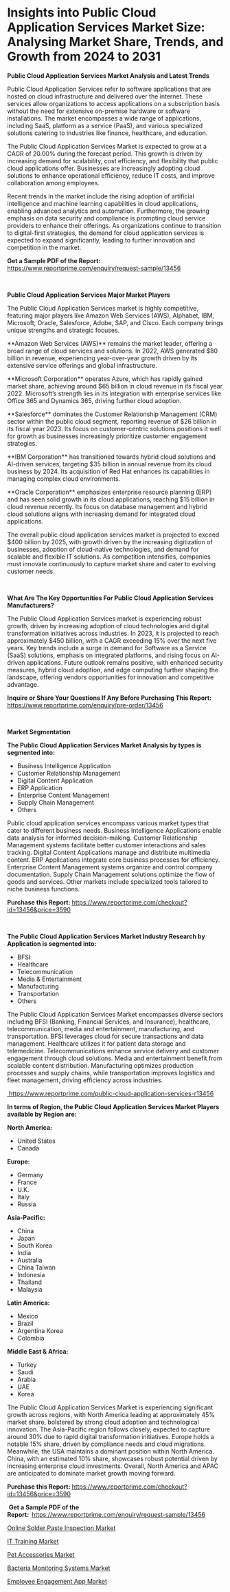 <p><h1>Insights into Public Cloud Application Services Market Size: Analysing Market Share, Trends, and Growth from 2024 to 2031</h1></p><p><strong>Public Cloud Application Services Market Analysis and Latest Trends</strong></p>
<p><p>Public Cloud Application Services refer to software applications that are hosted on cloud infrastructure and delivered over the internet. These services allow organizations to access applications on a subscription basis without the need for extensive on-premise hardware or software installations. The market encompasses a wide range of applications, including SaaS, platform as a service (PaaS), and various specialized solutions catering to industries like finance, healthcare, and education.</p><p>The Public Cloud Application Services Market is expected to grow at a CAGR of 20.00% during the forecast period. This growth is driven by increasing demand for scalability, cost efficiency, and flexibility that public cloud applications offer. Businesses are increasingly adopting cloud solutions to enhance operational efficiency, reduce IT costs, and improve collaboration among employees.</p><p>Recent trends in the market include the rising adoption of artificial intelligence and machine learning capabilities in cloud applications, enabling advanced analytics and automation. Furthermore, the growing emphasis on data security and compliance is prompting cloud service providers to enhance their offerings. As organizations continue to transition to digital-first strategies, the demand for cloud application services is expected to expand significantly, leading to further innovation and competition in the market.</p></p>
<p><strong>Get a Sample PDF of the Report:&nbsp;</strong> <a href="https://www.reportprime.com/enquiry/request-sample/13456?utm_campaign=1130&utm_medium=2&utm_source=Github&utm_content=ia&utm_term=29112024&utm_id=public-cloud-application-services">https://www.reportprime.com/enquiry/request-sample/13456</a></p>
<p>&nbsp;</p>
<p><strong>Public Cloud Application Services Major Market Players</strong></p>
<p><p>The Public Cloud Application Services market is highly competitive, featuring major players like Amazon Web Services (AWS), Alphabet, IBM, Microsoft, Oracle, Salesforce, Adobe, SAP, and Cisco. Each company brings unique strengths and strategic focuses.</p><p>**Amazon Web Services (AWS)** remains the market leader, offering a broad range of cloud services and solutions. In 2022, AWS generated $80 billion in revenue, experiencing year-over-year growth driven by its extensive service offerings and global infrastructure.</p><p>**Microsoft Corporation** operates Azure, which has rapidly gained market share, achieving around $65 billion in cloud revenue in its fiscal year 2022. Microsoft’s strength lies in its integration with enterprise services like Office 365 and Dynamics 365, driving further cloud adoption.</p><p>**Salesforce** dominates the Customer Relationship Management (CRM) sector within the public cloud segment, reporting revenue of $26 billion in its fiscal year 2023. Its focus on customer-centric solutions positions it well for growth as businesses increasingly prioritize customer engagement strategies.</p><p>**IBM Corporation** has transitioned towards hybrid cloud solutions and AI-driven services, targeting $35 billion in annual revenue from its cloud business by 2024. Its acquisition of Red Hat enhances its capabilities in managing complex cloud environments.</p><p>**Oracle Corporation** emphasizes enterprise resource planning (ERP) and has seen solid growth in its cloud applications, reaching $15 billion in cloud revenue recently. Its focus on database management and hybrid cloud solutions aligns with increasing demand for integrated cloud applications.</p><p>The overall public cloud application services market is projected to exceed $400 billion by 2025, with growth driven by the increasing digitization of businesses, adoption of cloud-native technologies, and demand for scalable and flexible IT solutions. As competition intensifies, companies must innovate continuously to capture market share and cater to evolving customer needs.</p></p>
<p>&nbsp;</p>
<p><strong>What Are The Key Opportunities For Public Cloud Application Services Manufacturers?</strong></p>
<p><p>The Public Cloud Application Services market is experiencing robust growth, driven by increasing adoption of cloud technologies and digital transformation initiatives across industries. In 2023, it is projected to reach approximately $450 billion, with a CAGR exceeding 15% over the next five years. Key trends include a surge in demand for Software as a Service (SaaS) solutions, emphasis on integrated platforms, and rising focus on AI-driven applications. Future outlook remains positive, with enhanced security measures, hybrid cloud adoption, and edge computing further shaping the landscape, offering vendors opportunities for innovation and competitive advantage.</p></p>
<p><strong>Inquire or Share Your Questions If Any Before Purchasing This Report:</strong> <a href="https://www.reportprime.com/enquiry/pre-order/13456?utm_campaign=1130&utm_medium=2&utm_source=Github&utm_content=ia&utm_term=29112024&utm_id=public-cloud-application-services">https://www.reportprime.com/enquiry/pre-order/13456</a></p>
<p>&nbsp;</p>
<p><strong>Market Segmentation</strong></p>
<p><strong>The Public Cloud Application Services Market Analysis by types is segmented into:</strong></p>
<p><ul><li>Business Intelligence Application</li><li>Customer Relationship Management</li><li>Digital Content Application</li><li>ERP Application</li><li>Enterprise Content Management</li><li>Supply Chain Management</li><li>Others</li></ul></p>
<p><p>Public cloud application services encompass various market types that cater to different business needs. Business Intelligence Applications enable data analysis for informed decision-making. Customer Relationship Management systems facilitate better customer interactions and sales tracking. Digital Content Applications manage and distribute multimedia content. ERP Applications integrate core business processes for efficiency. Enterprise Content Management systems organize and control company documentation. Supply Chain Management solutions optimize the flow of goods and services. Other markets include specialized tools tailored to niche business functions.</p></p>
<p><strong>Purchase this Report:&nbsp;</strong><a href="https://www.reportprime.com/checkout?id=13456&price=3590&utm_campaign=1130&utm_medium=2&utm_source=Github&utm_content=ia&utm_term=29112024&utm_id=public-cloud-application-services">https://www.reportprime.com/checkout?id=13456&price=3590</a></p>
<p>&nbsp;</p>
<p><strong>The Public Cloud Application Services Market Industry Research by Application is segmented into:</strong></p>
<p><ul><li>BFSI</li><li>Healthcare</li><li>Telecommunication</li><li>Media & Entertainment</li><li>Manufacturing</li><li>Transportation</li><li>Others</li></ul></p>
<p><p>The Public Cloud Application Services Market encompasses diverse sectors including BFSI (Banking, Financial Services, and Insurance), healthcare, telecommunication, media and entertainment, manufacturing, and transportation. BFSI leverages cloud for secure transactions and data management. Healthcare utilizes it for patient data storage and telemedicine. Telecommunications enhance service delivery and customer engagement through cloud solutions. Media and entertainment benefit from scalable content distribution. Manufacturing optimizes production processes and supply chains, while transportation improves logistics and fleet management, driving efficiency across industries.</p></p>
<p><a href="https://www.reportprime.com/public-cloud-application-services-r13456?utm_campaign=1130&utm_medium=2&utm_source=Github&utm_content=ia&utm_term=29112024&utm_id=public-cloud-application-services">&nbsp;https://www.reportprime.com/public-cloud-application-services-r13456</a></p>
<p><strong>In terms of Region, the Public Cloud Application Services Market Players available by Region are:</strong></p>
<p>
    <p> <strong> North America: </strong>
        <ul>
            <li>United States</li>
            <li>Canada</li>
        </ul>
        </p> 
    <p> <strong> Europe: </strong>
        <ul>
            <li>Germany</li>
            <li>France</li>
            <li>U.K.</li>
            <li>Italy</li>
            <li>Russia</li>
        </ul>
        </p> 
    <p> <strong> Asia-Pacific: </strong>
        <ul>
            <li>China</li>
            <li>Japan</li>
            <li>South Korea</li>
            <li>India</li>
            <li>Australia</li>
            <li>China Taiwan</li>
            <li>Indonesia</li>
            <li>Thailand</li>
            <li>Malaysia</li>
        </ul>
        </p> 
    <p> <strong> Latin America: </strong>
        <ul>
            <li>Mexico</li>
            <li>Brazil</li>
            <li>Argentina Korea</li>
            <li>Colombia</li>
        </ul>
        </p> 
    <p> <strong> Middle East & Africa: </strong>
        <ul>
            <li>Turkey</li>
            <li>Saudi</li>
            <li>Arabia</li>
            <li>UAE</li>
            <li>Korea</li>
        </ul>
    </p>
    </p>
<p><p>The Public Cloud Application Services Market is experiencing significant growth across regions, with North America leading at approximately 45% market share, bolstered by strong cloud adoption and technological innovation. The Asia-Pacific region follows closely, expected to capture around 30% due to rapid digital transformation initiatives. Europe holds a notable 15% share, driven by compliance needs and cloud migrations. Meanwhile, the USA maintains a dominant position within North America. China, with an estimated 10% share, showcases robust potential driven by increasing enterprise cloud investments. Overall, North America and APAC are anticipated to dominate market growth moving forward.</p></p>
<p><strong>Purchase this Report: </strong><a href="https://www.reportprime.com/checkout?id=13456&price=3590&utm_campaign=1130&utm_medium=2&utm_source=Github&utm_content=ia&utm_term=29112024&utm_id=public-cloud-application-services">https://www.reportprime.com/checkout?id=13456&price=3590</a></p>
<p>&nbsp;<strong>Get a Sample PDF of the Report:&nbsp;&nbsp;</strong><a href="https://www.reportprime.com/enquiry/request-sample/13456?utm_campaign=1130&utm_medium=2&utm_source=Github&utm_content=ia&utm_term=29112024&utm_id=public-cloud-application-services">https://www.reportprime.com/enquiry/request-sample/13456</a></p>
<p><strong></strong></p>
<p><p><a href="https://issuu.com/reportprime-2/docs/online-solder-paste-inspection-market-size-2030.pp?utm_campaign=1130&utm_medium=2&utm_source=Github&utm_content=ia&utm_term=29112024&utm_id=public-cloud-application-services">Online Solder Paste Inspection Market</a></p><p><a href="https://www.linkedin.com/pulse/global-training-market-analysis-size-share-revenue-projected-cvi3e?utm_campaign=1130&utm_medium=2&utm_source=Github&utm_content=ia&utm_term=29112024&utm_id=public-cloud-application-services">IT Training Market</a></p><p><a href="https://www.linkedin.com/pulse/pet-accessories-market-global-regional-analysis-focus-end-9ogwf?utm_campaign=1130&utm_medium=2&utm_source=Github&utm_content=ia&utm_term=29112024&utm_id=public-cloud-application-services">Pet Accessories Market</a></p><p><a href="https://issuu.com/reportprime-2/docs/bacteria-monitoring-systems-market-size-2030.pptx?utm_campaign=1130&utm_medium=2&utm_source=Github&utm_content=ia&utm_term=29112024&utm_id=public-cloud-application-services">Bacteria Monitoring Systems Market</a></p><p><a href="https://github.com/RickHolmes3/Market-Research-Report-List-7/blob/main/employee-engagement-app-market.md?utm_campaign=1130&utm_medium=2&utm_source=Github&utm_content=ia&utm_term=29112024&utm_id=public-cloud-application-services">Employee Engagement App Market</a></p></p>